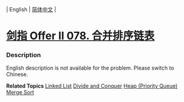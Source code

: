 | English | [简体中文](README.md) |

# [剑指 Offer II 078. 合并排序链表](https://leetcode.cn/problems/vvXgSW)
 ### Description
<p>English description is not available for the problem. Please switch to Chinese.</p>

**Related Topics**  [Linked List](https://leetcode.cn/tag/linked-list) [Divide and Conquer](https://leetcode.cn/tag/divide-and-conquer) [Heap (Priority Queue)](https://leetcode.cn/tag/heap-priority-queue) [Merge Sort](https://leetcode.cn/tag/merge-sort) 